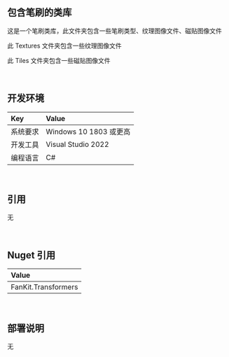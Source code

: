 ## 包含笔刷的类库
 
这是一个笔刷类库，此文件夹包含一些笔刷类型、纹理图像文件、磁贴图像文件

此 Textures 文件夹包含一些纹理图像文件

此 Tiles 文件夹包含一些磁贴图像文件


<br/>

## 开发环境

|Key|Value|
|:-|:-|
|系统要求| Windows 10 1803 或更高|
|开发工具|Visual Studio 2022|
|编程语言|C#|


<br/>

## 引用

无


<br/>

## Nuget 引用

|Value|
|:-|
|FanKit.Transformers|


<br/>

## 部署说明

无